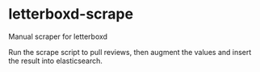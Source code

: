 # letterboxd-scrape
Manual scraper for letterboxd

Run the scrape script to pull reviews, then augment the values and insert the result into elasticsearch.
